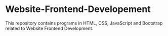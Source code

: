 # Website-Frontend-Developement
This repository contains programs in HTML, CSS, JavaScript and Bootstrap related to Website Frontend Development.
